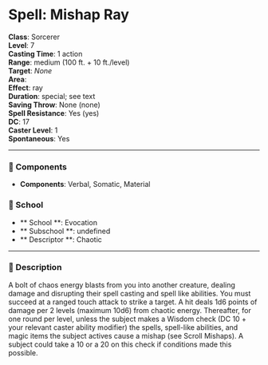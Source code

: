 
# Spell: Mishap Ray
**Class**: Sorcerer  
**Level**: 7  
**Casting Time**: 1 action  
**Range**: medium (100 ft. + 10 ft./level)  
**Target**: _None_  
**Area**:   
**Effect**: ray  
**Duration**: special; see text  
**Saving Throw**: None (none)  
**Spell Resistance**: Yes (yes)  
**DC**: 17  
**Caster Level**: 1  
**Spontaneous**: Yes

---

### 🔮 Components
- **Components**: Verbal, Somatic, Material

### 🏫 School
- ** School **: Evocation
- ** Subschool **: undefined
- ** Descriptor **: Chaotic
---

### 📜 Description
A bolt of chaos energy blasts from you into another creature, dealing damage and disrupting their spell casting and spell like abilities. You must succeed at a ranged touch attack to strike a target. A hit deals 1d6 points of damage per 2 levels (maximum 10d6) from chaotic energy. Thereafter, for one round per level, unless the subject makes a Wisdom check (DC 10 + your relevant caster ability modifier) the spells, spell-like abilities, and magic items the subject actives cause a mishap (see Scroll Mishaps). A subject could take a 10 or a 20 on this check if conditions made this possible.
